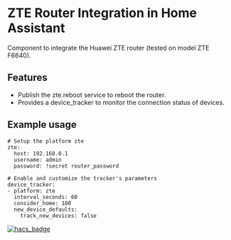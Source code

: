 # ZTE Router Integration in Home Assistant
Component to integrate the Huawei ZTE router (tested on model ZTE F6640).

## Features
- Publish the zte.reboot service to reboot the router.
- Provides a device_tracker to monitor the connection status of devices.

## Example usage

```
# Setup the platform zte
zte:
  host: 192.168.0.1
  username: admin
  password: !secret router_password

# Enable and customize the tracker's parameters
device_tracker:
- platform: zte
  interval_seconds: 60
  consider_home: 180
  new_device_defaults:
    track_new_devices: false
```

[![hacs_badge](https://img.shields.io/badge/HACS-Custom-41BDF5.svg?style=for-the-badge)](https://github.com/hacs/integration)
